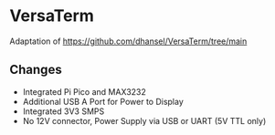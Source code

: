 # VersaTerm

Adaptation of https://github.com/dhansel/VersaTerm/tree/main

## Changes

- Integrated Pi Pico and MAX3232
- Additional USB A Port for Power to Display
- Integrated 3V3 SMPS
- No 12V connector, Power Supply via USB or UART (5V TTL only)
